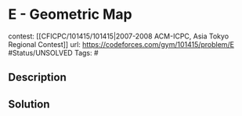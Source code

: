 # E - Geometric Map

contest: [[CFICPC/101415/101415|2007-2008 ACM-ICPC, Asia Tokyo Regional Contest]]
url: https://codeforces.com/gym/101415/problem/E
#Status/UNSOLVED
Tags: #

## Description

## Solution

